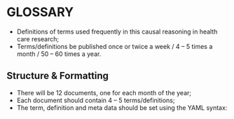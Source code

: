 # GLOSSARY

* Definitions of terms used frequently in this causal reasoning in health care research;
* Terms/definitions be published once or twice a week / 4 – 5 times a month / 50 – 60 times a year.

## Structure & Formatting
* There will be 12 documents, one for each month of the year;
* Each document should contain 4 – 5 terms/definitions;
* The term, definition and meta data should be set using the YAML syntax:
